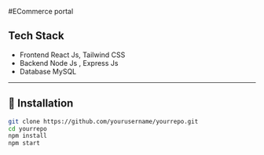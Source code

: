 #ECommerce portal

## Tech Stack
- Frontend React Js, Tailwind CSS
- Backend Node Js , Express Js
- Database MySQL

---

## 🔧 Installation

```bash
git clone https://github.com/yourusername/yourrepo.git
cd yourrepo
npm install
npm start